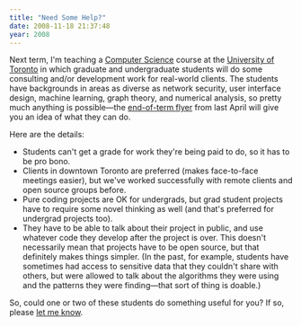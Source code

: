 ```yaml
---
title: "Need Some Help?"
date: 2008-11-18 21:37:48
year: 2008
---
```

Next term, I'm teaching a <a href="http://www.cs.utoronto.ca">Computer Science</a> course at the <a href="http://www.utoronto.ca">University of Toronto</a> in which graduate and undergraduate students will do some consulting and/or development work for real-world clients. The students have backgrounds in areas as diverse as network security, user interface design, machine learning, graph theory, and numerical analysis, so pretty much anything is possible—the <a href="http://www.cs.toronto.edu/~gvwilson/2008-winter-showcase.pdf">end-of-term flyer</a> from last April will give you an idea of what they can do.

Here are the details:
<ul>
  <li>Students can't get a grade for work they're being paid to do, so it has to be pro bono.</li>
  <li>Clients in downtown Toronto are preferred (makes face-to-face meetings easier), but we've worked successfully with remote clients and open source groups before.</li>
  <li>Pure coding projects are OK for undergrads, but grad student projects have to require some novel thinking as well (and that's preferred for undergrad projects too).</li>
  <li>They have to be able to talk about their project in public, and use whatever code they develop after the project is over.  This doesn't necessarily mean that projects have to be open source, but that definitely makes things simpler.  (In the past, for example, students have sometimes had access to sensitive data that they couldn't share with others, but were allowed to talk about the algorithms they were using and the patterns they were finding—that sort of thing is doable.)</li>
</ul>
So, could one or two of these students do something useful for you?  If so, please <a href="mailto:{{site.author.email}}">let me know</a>.
